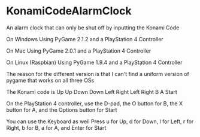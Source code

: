 # KonamiCodeAlarmClock
An alarm clock that can only be shut off by inputting the Konami Code

On Windows
Using PyGame 2.1.2 and a PlayStation 4 Controller

On Mac
Using PyGame 2.0.1 and a PlayStation 4 Controller

On Linux (Raspbian)
Using PyGame 1.9.4 and a PlayStation 4 Controller

The reason for the different version is that I can't find a uniform version of pygame that works on all three OSs


The Konami code is Up Up Down Down Left Right Left Right B A Start

On the PlayStation 4 controller, use the D-pad, the O button for B, the X button for A, and the Options button for Start

You can use the Keyboard as well
Press u for Up, d for Down, l for Left, r for Right, b for B, a for A, and Enter for Start 